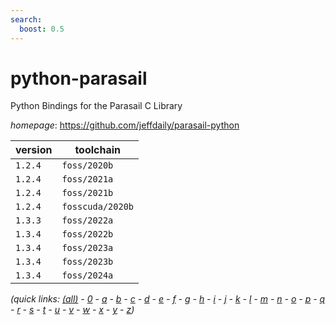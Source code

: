 ```yaml
---
search:
  boost: 0.5
---
```

# python-parasail

Python Bindings for the Parasail C Library

*homepage*: <https://github.com/jeffdaily/parasail-python>

version | toolchain
--------|----------
``1.2.4`` | ``foss/2020b``
``1.2.4`` | ``foss/2021a``
``1.2.4`` | ``foss/2021b``
``1.2.4`` | ``fosscuda/2020b``
``1.3.3`` | ``foss/2022a``
``1.3.4`` | ``foss/2022b``
``1.3.4`` | ``foss/2023a``
``1.3.4`` | ``foss/2023b``
``1.3.4`` | ``foss/2024a``


*(quick links: [(all)](../index.md) - [0](../0/index.md) - [a](../a/index.md) - [b](../b/index.md) - [c](../c/index.md) - [d](../d/index.md) - [e](../e/index.md) - [f](../f/index.md) - [g](../g/index.md) - [h](../h/index.md) - [i](../i/index.md) - [j](../j/index.md) - [k](../k/index.md) - [l](../l/index.md) - [m](../m/index.md) - [n](../n/index.md) - [o](../o/index.md) - [p](../p/index.md) - [q](../q/index.md) - [r](../r/index.md) - [s](../s/index.md) - [t](../t/index.md) - [u](../u/index.md) - [v](../v/index.md) - [w](../w/index.md) - [x](../x/index.md) - [y](../y/index.md) - [z](../z/index.md))*


